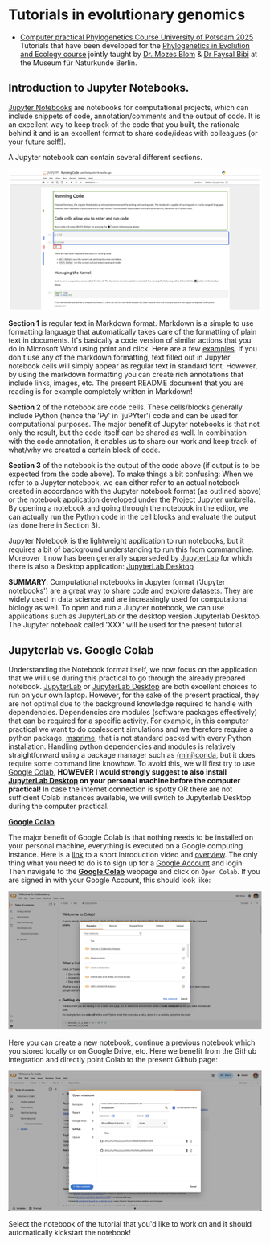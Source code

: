 # Tutorials in evolutionary genomics

* [Computer practical Phylogenetics Course University of Potsdam 2025](https://github.com/MozesBlom/tutorials/tree/main/2025_PU_Phylo_Eco_Evol/)<br>
Tutorials that have been developed for the [Phylogenetics in Evolution and Ecology course](https://amniota.org/phylogenetics/) jointly taught by [Dr. Mozes Blom](https://mozesblom.com) & [Dr Faysal Bibi](https://amniota.org/) at the Museum für Naturkunde Berlin.

## Introduction to Jupyter Notebooks.
[Jupyter Notebooks](https://jupyter-notebook.readthedocs.io/en/latest/) are notebooks for computational projects, which can include snippets of code, annotation/comments and the output of code. It is an excellent way to keep track of the code that you built, the rationale behind it and is an excellent format to share code/ideas with colleagues (or your future self!).

A Jupyter notebook can contain several different sections.

<img src="img/notebook.png">

**Section 1** is regular text in Markdown format. Markdown is a simple to use formatting language that automatically takes care of the formatting of plain text in documents. It's basically a code version of similar actions that you do in Microsoft Word using point and click. Here are a few [examples](https://www.markdownguide.org/cheat-sheet/). If you don't use any of the markdown formatting, text filled out in Jupyter notebook cells will simply appear as regular text in standard font. However, by using the markdown formatting you can create rich annotations that include links, images, etc. The present README document that you are reading is for example completely written in Markdown!

**Section 2** of the notebook are code cells. These cells/blocks generally include Python (hence the 'Py' in 'juPYter') code and can be used for computational purposes. The major benefit of Jupyter notebooks is that not only the result, but the code itself can be shared as well. In combination with the code annotation, it enables us to share our work and keep track of what/why we created a certain block of code.

**Section 3** of the notebook is the output of the code above (if output is to be expected from the code above). To make things a bit confusing: When we refer to a Jupyter notebook, we can either refer to an actual notebook created in accordance with the Jupyter notebook format (as outlined above) or the notebook application developed under the [Project Jupyter](https://jupyter-notebook.readthedocs.io/en/latest/) umbrella. By opening a notebook and going through the notebook in the editor, we can actually run the Python code in the cell blocks and evaluate the output (as done here in Section 3).

Jupyter Notebook is the lightweight application to run notebooks, but it requires a bit of background understanding to run this from commandline. Moreover it now has been generally superseded by [JupyterLab](https://jupyterlab.readthedocs.io/en/latest/) for which there is also a Desktop application: [JupyterLab Desktop](https://github.com/jupyterlab/jupyterlab-desktop)

**SUMMARY**: Computational notebooks in Jupyter format ('Jupyter notebooks') are a great way to share code and explore datasets. They are widely used in data science and are increasingly used for computational biology as well. To open and run a Jupyter notebook, we can use applications such as JupyterLab or the desktop version Jupyterlab Desktop. The Jupyter notebook called 'XXX' will be used for the present tutorial.

## Jupyterlab vs. Google Colab

Understanding the Notebook format itself, we now focus on the application that we will use during this practical to go through the already prepared notebook. [JupyterLab](https://jupyterlab.readthedocs.io/en/latest/) or [JupyterLab Desktop](https://github.com/jupyterlab/jupyterlab-desktop) are both excellent choices to run on your own laptop. However, for the sake of the present practical, they are not optimal due to the background knowledge required to handle with dependencies. Dependencies are modules (software packages effectively) that can be required for a specific activity. For example, in this computer practical we want to do coalescent simulations and we therefore require a python package, [msprime](https://msprime.readthedocs.io/en/stable/), that is not standard packed with every Python installation. Handling python dependencies and modules is relatively straightforward using a package manager such as [(mini)conda](https://docs.conda.io/en/latest/miniconda.html), but it does require some command line knowhow. To avoid this, we will first try to use [Google Colab](https://colab.google/), **HOWEVER I would strongly suggest to also install [JupyterLab Desktop](https://github.com/jupyterlab/jupyterlab-desktop) on your personal machine before the computer practical!** In case the internet connection is spotty OR there are not sufficient Colab instances available, we will switch to Jupyterlab Desktop during the computer practical.

**[Google Colab](https://colab.google/)**

The major benefit of Google Colab is that nothing needs to be installed on your personal machine, everything is executed on a Google computing instance. Here is a [link](https://www.youtube.com/watch?v=inN8seMm7UI) to a short introduction video and [overview](https://colab.research.google.com/?utm_source=scs-index#scrollTo=5fCEDCU_qrC0). The only thing what you need to do is to sign up for a [Google Account](https://www.google.com/account/about/) and login. Then navigate to the **[Google Colab](https://colab.google/)** webpage and click on `Open Colab`. If you are signed in with your Google Account, this should look like:

<img src="img/colab_landing_page.png">

Here you can create a new notebook, continue a previous notebook which you stored locally or on Google Drive, etc. Here we benefit from the Github integration and directly point Colab to the present Github page:

<img src="img/colab_github.png">

Select the notebook of the tutorial that you'd like to work on and it should automatically kickstart the notebook!

